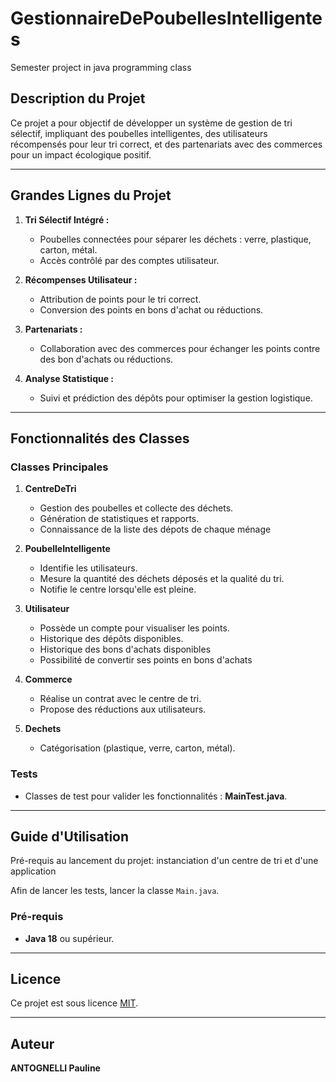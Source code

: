 # GestionnaireDePoubellesIntelligentes
Semester project in java programming class
## Description du Projet

Ce projet a pour objectif de développer un système de gestion de tri sélectif, impliquant des poubelles intelligentes, 
des utilisateurs récompensés pour leur tri correct, et des partenariats avec des commerces pour un impact écologique positif.

---

## Grandes Lignes du Projet

1. **Tri Sélectif Intégré :**
   - Poubelles connectées pour séparer les déchets : verre, plastique, carton, métal.
   - Accès contrôlé par des comptes utilisateur.

2. **Récompenses Utilisateur :**
   - Attribution de points pour le tri correct.
   - Conversion des points en bons d'achat ou réductions.

3. **Partenariats :**
   - Collaboration avec des commerces pour échanger les points contre des bon d'achats ou réductions.

4. **Analyse Statistique :**
   - Suivi et prédiction des dépôts pour optimiser la gestion logistique.

---

## Fonctionnalités des Classes

### Classes Principales

1. **CentreDeTri**
   - Gestion des poubelles et collecte des déchets.
   - Génération de statistiques et rapports.
   - Connaissance de la liste des dépots de chaque ménage 

2. **PoubelleIntelligente**
   - Identifie les utilisateurs.
   - Mesure la quantité des déchets déposés et la qualité du tri.
   - Notifie le centre lorsqu'elle est pleine.

3. **Utilisateur**
   - Possède un compte pour visualiser les points.
   - Historique des dépôts disponibles.
   - Historique des bons d'achats disponibles 
   - Possibilité de convertir ses points en bons d'achats 

4. **Commerce**
   - Réalise un contrat avec le centre de tri.
   - Propose des réductions aux utilisateurs.

5. **Dechets**
   - Catégorisation (plastique, verre, carton, métal).

### Tests
- Classes de test pour valider les fonctionnalités : **MainTest.java**.

---

## Guide d'Utilisation

Pré-requis au lancement du projet: instanciation d'un centre de tri et d'une application 

Afin de lancer les tests, lancer la classe `Main.java`. 


### Pré-requis
- **Java 18** ou supérieur.

---

## Licence

Ce projet est sous licence [MIT](LICENSE).

---

## Auteur

**ANTOGNELLI Pauline**
